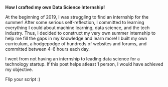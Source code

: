 
**How I crafted my own Data Science Internship!**

At the beginning of 2019, I was struggling to find an internship for the summer!
After some serious self-reflection, I committed to learning everything I could about machine learning, data science, and the tech industry. Thus, I decided to construct my very own summer internship to help me fill the gaps in my knowledge and learn more! I built my own curriculum, a hodgepodge of hundreds of websites and forums, and committed between 4–6 hours each day.

I went from not having an internship to leading data science for a technology startup. If this post helps atleast 1 person, I would have achieved my objective. 

Flip your script :)

